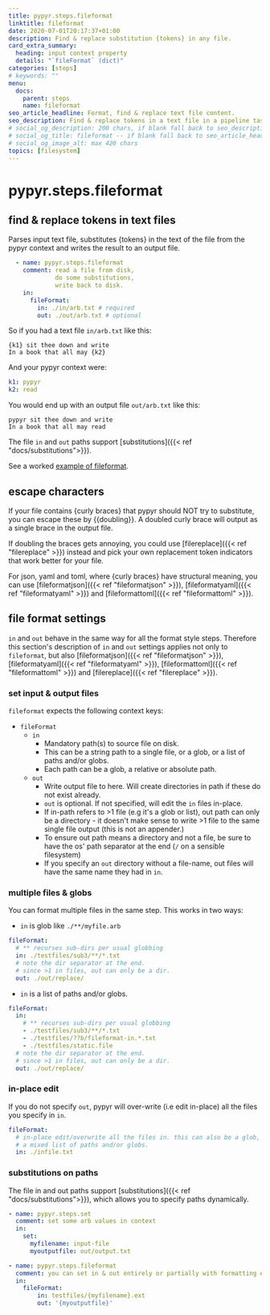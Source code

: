 ```yaml
---
title: pypyr.steps.fileformat
linktitle: fileformat
date: 2020-07-01T20:17:37+01:00
description: Find & replace substitution {tokens} in any file.
card_extra_summary:
  heading: input context property
  details: "`fileFormat` (dict)"
categories: [steps]
# keywords: ""
menu:
  docs:
    parent: steps
    name: fileformat
seo_article_headline: Format, find & replace text file content.
seo_description: Find & replace tokens in a text file in a pipeline task-runner step.
# social_og_description: 200 chars, if blank fall back to seo_description then description
# social_og_title: fileformat -- if blank fall back to seo_article_headline > .Title. Max 70 chars
# social_og_image_alt: max 420 chars
topics: [filesystem]
---
```

# pypyr.steps.fileformat
## find & replace tokens in text files
Parses input text file, substitutes {tokens} in the text of the file
from the pypyr context and writes the result to an output file.

```yaml
  - name: pypyr.steps.fileformat
    comment: read a file from disk,
             do some substitutions,
             write back to disk.
    in:
      fileFormat:
        in: ./in/arb.txt # required
        out: ./out/arb.txt # optional
```

So if you had a text file `in/arb.txt` like this:

```text
{k1} sit thee down and write
In a book that all may {k2}
```

And your pypyr context were:

```yaml
k1: pypyr
k2: read
```

You would end up with an output file `out/arb.txt` like this:

```text
pypyr sit thee down and write
In a book that all may read
```

The file `in` and `out` paths support [substitutions]({{< ref "docs/substitutions">}}).

See a worked [example of fileformat](https://github.com/pypyr/pypyr-example/blob/main/pipelines/fileformat.yaml).

## escape characters
If your file contains {curly braces} that pypyr should NOT try to substitute,
you can escape these by {{doubling}}. A doubled curly brace will output as a
single brace in the output file.

If doubling the braces gets annoying, you could use [filereplace]({{< ref
"filereplace" >}}) instead and pick your own replacement token indicators that
work better for your file.

For json, yaml and toml, where {curly braces} have structural meaning, you can
use [fileformatjson]({{< ref "fileformatjson" >}}), [fileformatyaml]({{< ref
"fileformatyaml" >}}) and [fileformattoml]({{< ref "fileformattoml" >}}).

## file format settings
`in` and `out` behave in the same way for all the format style steps. Therefore
this section's description of `in` and `out` settings applies not only to 
`fileformat`, but also 
[fileformatjson]({{< ref "fileformatjson" >}}),
[fileformatyaml]({{< ref "fileformatyaml" >}}),
[fileformattoml]({{< ref "fileformattoml" >}}) and 
[filereplace]({{< ref "filereplace" >}}).

### set input & output files
`fileformat` expects the following context keys:

- `fileFormat`
    - `in`
        - Mandatory path(s) to source file on disk.
        - This can be a string path to a single file, or a glob, or a
          list of paths and/or globs.
        - Each path can be a glob, a relative or absolute path.
    -  `out`
        - Write output file to here. Will create directories in path
          if these do not exist already.
        - `out` is optional. If not specified, will edit the `in`
          files in-place.
        - If in-path refers to >1 file (e.g it's a glob or list),
          out path can only be a directory - it doesn't make sense to
          write >1 file to the same single file output (this is not
          an appender.)
        - To ensure out path means a directory and not a file,
          be sure to have the os' path separator at the end (`/` on a sensible
          filesystem)
        - If you specify an `out` directory without a file-name, out files will
          have the same name they had in `in`.

### multiple files & globs
You can format multiple files in the same step. This works in two ways:

- `in` is glob like `./**/myfile.arb`
```yaml
fileFormat:
  # ** recurses sub-dirs per usual globbing
  in: ./testfiles/sub3/**/*.txt
  # note the dir separator at the end.
  # since >1 in files, out can only be a dir.
  out: ./out/replace/
```
- `in` is a list of paths and/or globs. 
```yaml
fileFormat:
  in:
    # ** recurses sub-dirs per usual globbing
    - ./testfiles/sub3/**/*.txt
    - ./testfiles/??b/fileformat-in.*.txt
    - ./testfiles/static.file
  # note the dir separator at the end.
  # since >1 in files, out can only be a dir.
  out: ./out/replace/
```

### in-place edit
If you do not specify `out`, pypyr will over-write (i.e edit in-place) all the 
files you specify in `in`.

```yaml
fileFormat:
  # in-place edit/overwrite all the files in. this can also be a glob, or
  # a mixed list of paths and/or globs.
  in: ./infile.txt
```

### substitutions on paths
The file in and out paths support 
[substitutions]({{< ref "docs/substitutions">}}), which allows you to specify
paths dynamically.

```yaml
- name: pypyr.steps.set
  comment: set some arb values in context
  in:
    set:
      myfilename: input-file
      myoutputfile: out/output.txt

- name: pypyr.steps.fileformat
  comment: you can set in & out entirely or partially with formatting expressions
  in:
    fileFormat:
        in: testfiles/{myfilename}.ext
        out: '{myoutputfile}'
```